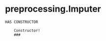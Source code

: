 # preprocessing.Imputer

<!-- Methods -->
    HAS CONSTRUCTOR

        Constructor!
        ### 






